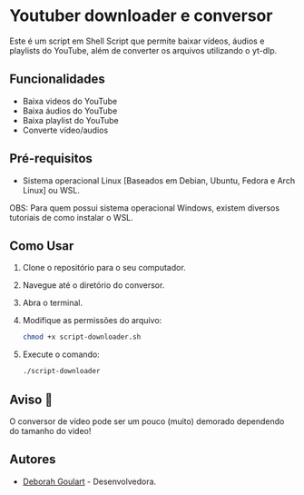 # Youtuber downloader e conversor

Este é um script em Shell Script que permite baixar vídeos, áudios e playlists do YouTube, além de converter os arquivos utilizando o yt-dlp.

## Funcionalidades

- Baixa videos do YouTube
- Baixa áudios do YouTube
- Baixa playlist do YouTube
- Converte vídeo/audios
 
## Pré-requisitos

- Sistema operacional Linux [Baseados em Debian, Ubuntu, Fedora e Arch Linux] ou WSL.

OBS: Para quem possui sistema operacional Windows, existem diversos tutoriais de como instalar o WSL.

## Como Usar

1. Clone o repositório para o seu computador.

2. Navegue até o diretório do conversor.

3. Abra o terminal.

4. Modifique as permissões do arquivo:
    ```bash
    chmod +x script-downloader.sh
    ```

5. Execute o comando:
    ```bash
    ./script-downloader
    ```

## Aviso 🛑

O conversor de vídeo pode ser um pouco (muito) demorado dependendo do tamanho do video!

## Autores

- [Deborah Goulart](https://github.com/DebGoulart) - Desenvolvedora.

